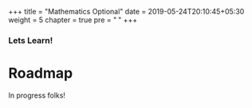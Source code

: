 +++
title = "Mathematics Optional"
date = 2019-05-24T20:10:45+05:30
weight = 5
chapter = true
pre = "<b> </b>"
+++

### Lets Learn!

# Roadmap

In progress folks!
